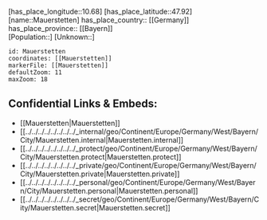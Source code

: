 ﻿---
location: [47.92,10.68] 
mapzoom: [7,12] 
mapmarker: city 
type: City
tags:
- geo/City


SpocWebEntityId: 32350
isDeleted: false
confidential: public

---
[has_place_longitude::10.68] 
[has_place_latitude::47.92] 
[name::Mauerstetten] 
has_place_country:: [[Germany]]  
has_place_province:: [[Bayern]]  
[Population::] 
[Unknown::] 


```leaflet
id: Mauerstetten
coordinates: [[Mauerstetten]] 
markerFile: [[Mauerstetten]] 
defaultZoom: 11 
maxZoom: 18
```


## Confidential Links & Embeds: 
- [[Mauerstetten|Mauerstetten]]  
- [[../../../../../../../../_internal/geo/Continent/Europe/Germany/West/Bayern/City/Mauerstetten.internal|Mauerstetten.internal]] 
- [[../../../../../../../../_protect/geo/Continent/Europe/Germany/West/Bayern/City/Mauerstetten.protect|Mauerstetten.protect]] 
- [[../../../../../../../../_private/geo/Continent/Europe/Germany/West/Bayern/City/Mauerstetten.private|Mauerstetten.private]] 
- [[../../../../../../../../_personal/geo/Continent/Europe/Germany/West/Bayern/City/Mauerstetten.personal|Mauerstetten.personal]] 
- [[../../../../../../../../_secret/geo/Continent/Europe/Germany/West/Bayern/City/Mauerstetten.secret|Mauerstetten.secret]] 
